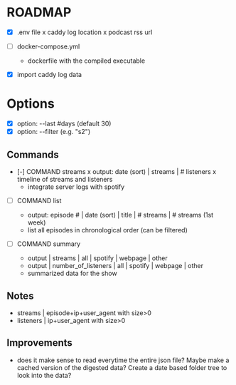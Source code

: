 # ROADMAP

- [X] .env file
	x caddy log location
	x podcast rss url

- [ ] docker-compose.yml 
	- dockerfile with the compiled executable

- [X] import caddy log data
	
# Options
- [X] option: --last #days (default 30)
- [X] option: --filter (e.g. "s2") 

## Commands

- [-] COMMAND streams
	x output: date (sort) | streams | # listeners 
	x timeline of streams and listeners
	- integrate server logs with spotify

- [ ] COMMAND list
	- output: episode # | date (sort) | title | # streams | # streams (1st week) 
	- list all episodes in chronological order (can be filtered) 

- [ ] COMMAND summary 
	- output | streams             | all | spotify | webpage | other
	- output | number_of_listeners | all | spotify | webpage | other
	- summarized data for the show

## Notes
- streams   |  episode+ip+user_agent with size>0
- listeners |  ip+user_agent with size>0

## Improvements
- does it make sense to read everytime the entire json file? Maybe make a cached version of the digested data? Create a date based folder tree to look into the data?
